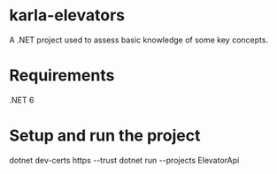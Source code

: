 # karla-elevators
A .NET project used to assess basic knowledge of some key concepts.

# Requirements
.NET 6

# Setup and run the project
dotnet dev-certs https --trust
dotnet run --projects ElevatorApi